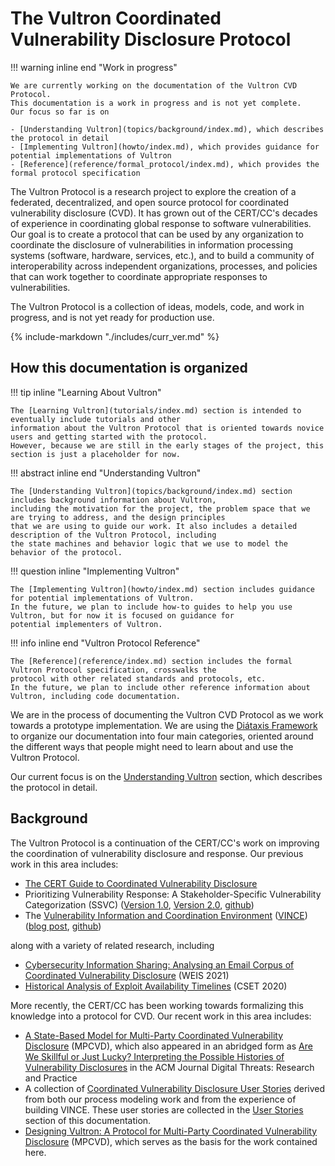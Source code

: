 # The Vultron Coordinated Vulnerability Disclosure Protocol

!!! warning inline end "Work in progress"

    We are currently working on the documentation of the Vultron CVD Protocol.
    This documentation is a work in progress and is not yet complete.
    Our focus so far is on
    
    - [Understanding Vultron](topics/background/index.md), which describes the protocol in detail
    - [Implementing Vultron](howto/index.md), which provides guidance for potential implementations of Vultron
    - [Reference](reference/formal_protocol/index.md), which provides the formal protocol specification

The Vultron Protocol is a research project to explore the creation of a federated, decentralized, and open source protocol for 
coordinated vulnerability disclosure (CVD).
It has grown out of the CERT/CC's decades of experience in coordinating global response to software vulnerabilities.
Our goal is to create a protocol that can be used by any organization to coordinate the disclosure of vulnerabilities in
information processing systems (software, hardware, services, etc.), and to build a community of interoperability across
independent organizations, processes, and policies that can work together to coordinate appropriate responses to vulnerabilities.

The Vultron Protocol is a collection of ideas, models, code, and work in progress, and is not yet ready for production use.

{% include-markdown "./includes/curr_ver.md" %}

## How this documentation is organized


!!! tip inline "Learning About Vultron"

    The [Learning Vultron](tutorials/index.md) section is intended to eventually include tutorials and other 
    information about the Vultron Protocol that is oriented towards novice users and getting started with the protocol.
    However, because we are still in the early stages of the project, this section is just a placeholder for now.

!!! abstract inline end "Understanding Vultron"

    The [Understanding Vultron](topics/background/index.md) section includes background information about Vultron,
    including the motivation for the project, the problem space that we are trying to address, and the design principles
    that we are using to guide our work. It also includes a detailed description of the Vultron Protocol, including
    the state machines and behavior logic that we use to model the behavior of the protocol.

!!! question inline  "Implementing Vultron"

    The [Implementing Vultron](howto/index.md) section includes guidance for potential implementations of Vultron.
    In the future, we plan to include how-to guides to help you use Vultron, but for now it is focused on guidance for
    potential implementers of Vultron.

!!! info inline end "Vultron Protocol Reference"

    The [Reference](reference/index.md) section includes the formal Vultron Protocol specification, crosswalks the 
    protocol with other related standards and protocols, etc.
    In the future, we plan to include other reference information about Vultron, including code documentation.

We are in the process of documenting the Vultron CVD Protocol as we work towards a prototype implementation.
We are using the [Diátaxis Framework](https://diataxis.fr/) to organize our documentation into four main categories,
oriented around the different ways that people might need to learn about and use the Vultron Protocol.

Our current focus is on the [Understanding Vultron](topics/background/index.md) section, which describes the protocol
in detail. 


## Background

The Vultron Protocol is a continuation of the CERT/CC's work on improving the coordination of vulnerability disclosure and response.
Our previous work in this area includes:

- [The CERT Guide to Coordinated Vulnerability Disclosure](https://vuls.cert.org/confluence/display/CVD)
- Prioritizing Vulnerability Response: A Stakeholder-Specific Vulnerability Categorization (SSVC) ([Version 1.0](https://resources.sei.cmu.edu/library/asset-view.cfm?assetid=636379), [Version
2.0](https://resources.sei.cmu.edu/library/asset-view.cfm?assetid=653459), [github](https://github.com/CERTCC/SSVC))
- The [Vulnerability Information and Coordination Environment](https://kb.cert.org/vince/)
  ([VINCE](https://kb.cert.org/vince/))
  ([blog post](https://insights.sei.cmu.edu/news/certcc-releases-vince-software-vulnerability-collaboration-platform/),
  [github](https://github.com/CERTCC/VINCE))

along with a variety of related research, including

- [Cybersecurity Information Sharing: Analysing an Email Corpus of Coordinated Vulnerability Disclosure](https://weis2021.econinfosec.org/wp-content/uploads/sites/9/2021/06/weis21-sridhar.pdf) (WEIS 2021)
- [Historical Analysis of Exploit Availability Timelines](https://www.usenix.org/conference/cset20/presentation/householder) (CSET 2020)

More recently, the CERT/CC has been working towards formalizing this knowledge into a protocol for CVD.
Our recent work in this area includes:

- [A State-Based Model for Multi-Party Coordinated Vulnerability Disclosure](https://resources.sei.cmu.edu/library/asset-view.cfm?assetid=735513) (MPCVD), which also appeared in an
abridged form as [Are We Skillful or Just Lucky? Interpreting the Possible Histories of Vulnerability Disclosures](https://doi.org/10.1145/3477431) in the
ACM Journal Digital Threats: Research and Practice 
- A collection of [Coordinated Vulnerability Disclosure User Stories](https://resources.sei.cmu.edu/library/asset-view.cfm?assetid=886543) derived from both our process modeling work and from the experience of building VINCE.
  These user stories are collected in the [User Stories](topics/user_stories/index.md) section of this documentation. 
- [Designing Vultron: A Protocol for Multi-Party Coordinated Vulnerability Disclosure](https://resources.sei.cmu.edu/library/asset-view.cfm?assetid=887198) (MPCVD),
  which serves as the basis for the work contained here.